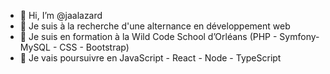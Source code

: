- 👋 Hi, I’m @jaalazard
- 👀 Je suis à la recherche d'une alternance en développement web 
- 🌱 Je suis en formation à la Wild Code School d’Orléans (PHP - Symfony- MySQL - CSS - Bootstrap)
- 🌱 Je vais poursuivre en JavaScript - React - Node - TypeScript
<!---
jaalazard/jaalazard is a ✨ special ✨ repository because its `README.md` (this file) appears on your GitHub profile.
You can click the Preview link to take a look at your changes.
--->
